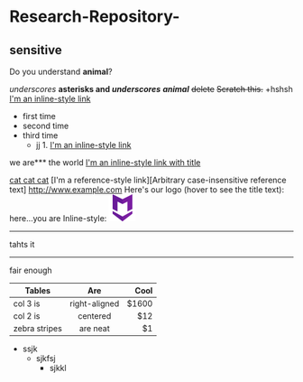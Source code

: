 # Research-Repository-
## sensitive
Do you understand **animal**? 

_underscores_
**asterisks and _underscores_**
**_animal_**
~~delete~~
~~Scratch this.~~
+hshsh
[I'm an inline-style link](https://www.google.com)
 - first time
 - second time
 - third time
   - jj
     1. 
[I'm an inline-style link](https://www.google.com)

we are*** the world
[I'm an inline-style link with title](https://www.google.com "Google's Homepage")



[cat cat cat](http://www.google.com)
[I'm a reference-style link][Arbitrary case-insensitive reference text]
<http://www.example.com>
Here's our logo (hover to see the title text):
here...you are
Inline-style: 
![alt text](https://github.com/adam-p/markdown-here/raw/master/src/common/images/icon48.png "Logo Title Text 1")
***

tahts it

___

fair enough


| Tables        | Are           | Cool  |
| ------------- |:-------------:| -----:|
| col 3 is      | right-aligned | $1600 |
| col 2 is      | centered      |   $12 |
| zebra stripes | are neat      |    $1 |

- ssjk
  - sjkfsj
    - sjkkl
 

